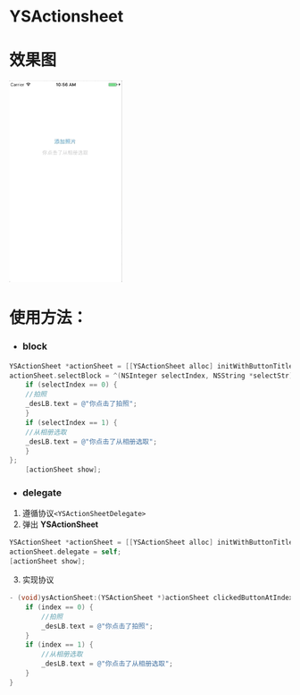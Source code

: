 # YSActionsheet
# 效果图
<p align="left">
<img src="./YSActionsheetDemo/demo.gif" width=40%">
</p>

# 使用方法：
- ### block
```objective-C
YSActionSheet *actionSheet = [[YSActionSheet alloc] initWithButtonTitles:@[@"拍照", @"从相册选取"] cancelButtonTitle:@"取消"];
actionSheet.selectBlock = ^(NSInteger selectIndex, NSString *selectStr) {
    if (selectIndex == 0) {
    //拍照
    _desLB.text = @"你点击了拍照";
    }
    if (selectIndex == 1) {
    //从相册选取
    _desLB.text = @"你点击了从相册选取";
    }
};
    [actionSheet show];
```

- ### delegate
1. 遵循协议`<YSActionSheetDelegate>`
2. 弹出 **YSActionSheet** 
```objective-C
YSActionSheet *actionSheet = [[YSActionSheet alloc] initWithButtonTitles:@[@"拍照", @"从相册选取"] cancelButtonTitle:@"取消"];
actionSheet.delegate = self;
[actionSheet show];
```
3. 实现协议
```objective-C
- (void)ysActionSheet:(YSActionSheet *)actionSheet clickedButtonAtIndex:(NSInteger)index {
    if (index == 0) {
        //拍照
        _desLB.text = @"你点击了拍照";
    }
    if (index == 1) {
        //从相册选取
        _desLB.text = @"你点击了从相册选取";
    }
}
```

